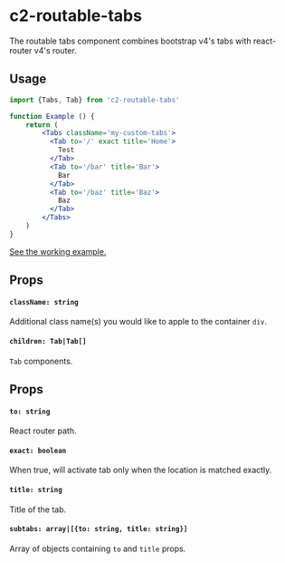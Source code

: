 # c2-routable-tabs

The routable tabs component combines bootstrap v4's tabs with react-router v4's router.

## Usage
```jsx
import {Tabs, Tab} from 'c2-routable-tabs'

function Example () {
    return (
        <Tabs className='my-custom-tabs'>
          <Tab to='/' exact title='Home'>
            Test
          </Tab>
          <Tab to='/bar' title='Bar'>
            Bar
          </Tab>
          <Tab to='/baz' title='Baz'>
            Baz
          </Tab>
        </Tabs>
    )
}
```

[See the working example.](example/src/App.js)

## <Tabs/> Props
#### `className: string`
Additional class name(s) you would like to apple to the container `div`.

#### `children: Tab|Tab[]`
`Tab` components.

## <Tab/> Props
#### `to: string`
React router path.

#### `exact: boolean`
When true, will activate tab only when the location is matched exactly.

#### `title: string`
Title of the tab.

#### `subtabs: array|[{to: string, title: string}]`
Array of objects containing `to` and `title` props.